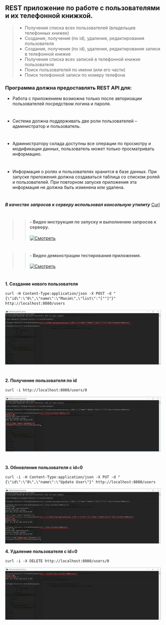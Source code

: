 ## REST приложение по работе с пользователями и их телефонной книжкой.

> * Получения списка всех пользователей (владельцев телефонных книжек)
> * Создания, получения (по id), удаления, редактирования пользователя
> * Создания, получения (по id), удаления, редактирования записи в телефонной книжке
> * Получения списка всех записей в телефонной книжке пользователя
> * Поиск пользователей по имени (или его части)
> * Поиск телефонной записи по номеру телефона

### Программа должна предоставлять REST API для:
 * Работа с приложением возможна только после авторизации пользователей посредством логина и пароля.
#
 * Система должна поддерживать две роли пользователей – администратор и пользователь.
#
 * Администратору склада доступны все операции по просмотру и модификации данных, пользователь может только просматривать информацию.
#
* Информация о ролях  и пользователях хранится в базе данных. При запуске приложения должна создаваться таблица со списком ролей и пользователей. При повторном запуске приложения эта информация не должна быть изменена или удалена.
#
***В качестве запросов к серверу использовал консольную утилиту*** [Curl](https://curl.haxx.se/download.html)
#
> > #### - Видео инструкция по запуску и выполнению запросов к серверу.
> > [![Смотреть](https://upload.wikimedia.org/wikipedia/commons/thumb/3/3f/YOUTUBE--SOCIAL-PLAY.png/320px-YOUTUBE--SOCIAL-PLAY.png)](https://youtu.be/94vm2lKswKo)
> > 
#
> > #### - Видео демонстрации тестирования приложения.
> > [![Смотреть](https://upload.wikimedia.org/wikipedia/commons/thumb/3/3f/YOUTUBE--SOCIAL-PLAY.png/320px-YOUTUBE--SOCIAL-PLAY.png)](https://youtu.be/D6EWK6dAcCU)


#
**1. Создание нового пользователя** 
```
curl -H Content-Type:application/json -X POST -d "{\"id\":\"0\",\"name\":\"Maxim\",\"list\":"[""]"}" http://localhost:8080/users
```
![Создание нового пользователя](images/1.jpg)
#

**2. Получение пользователя по id** 
```
curl -i http://localhost:8080/users/0
```
![Получение пользователя по id](images/2.jpg)
#

**3. Обновление пользователя с id=0** 
```
curl -i -H Content-Type:application/json -X PUT -d "{\"id\":\"0\",\"name\":\"Update User\"}" http://localhost:8080/users
```
![Обновление пользователя с id=0](images/3.jpg)

**4. Удаление пользователя с id=0** 
```
curl -i -X DELETE http://localhost:8080/users/0
```
![Удаление пользователя с id=1](images/4.jpg)
